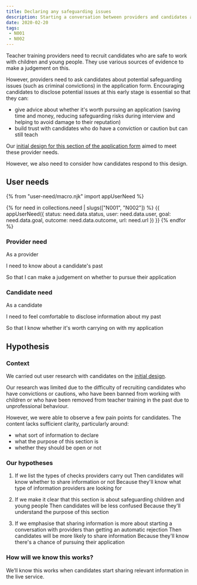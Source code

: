 ```yaml
---
title: Declaring any safeguarding issues
description: Starting a conversation between providers and candidates about safeguarding issues.
date: 2020-02-20
tags:
 - N001
 - N002
---
```


Teacher training providers need to recruit candidates who are safe to work with children and young people. They use various sources of evidence to make a judgement on this.

However, providers need to ask candidates about potential safeguarding issues (such as criminal convictions) in the application form. Encouraging candidates to disclose potential issues at this early stage is essential so that they can:

* give advice about whether it's worth pursuing an application (saving time and money, reducing safeguarding risks during interview and helping to avoid damage to their reputation)
* build trust with candidates who do have a conviction or caution but can still teach

Our [initial design for this section of the application form](/apply-for-teacher-training/suitability-to-work-with-children) aimed to meet these provider needs.

However, we also need to consider how candidates respond to this design.

## User needs

{% from "user-need/macro.njk" import appUserNeed %}

{% for need in collections.need | slugs(["N001", "N002"]) %}
  {{ appUserNeed({
    status: need.data.status,
    user: need.data.user,
    goal: need.data.goal,
    outcome: need.data.outcome,
    url: need.url
  }) }}
{% endfor %}

### Provider need

As a provider

I need to know about a candidate's past

So that I can make a judgement on whether to pursue their application

### Candidate need

As a candidate

I need to feel comfortable to disclose information about my past

So that I know whether it's worth carrying on with my application

## Hypothesis

### Context

We carried out user research with candidates on the [initial design](/apply-for-teacher-training/suitability-to-work-with-children/02-your-suitability-to-work-with-children.png).

Our research was limited due to the difficulty of recruiting candidates who have convictions or cautions, who have been banned from working with children or who have been removed from teacher training in the past due to unprofessional behaviour.

However, we were able to observe a few pain points for candidates. The content lacks sufficient clarity, particularly around:

* what sort of information to declare
* what the purpose of this section is
* whether they should be open or not

### Our hypotheses

1. If we list the types of checks providers carry out
Then candidates will know whether to share information or not
Because they'll know what type of information providers are looking for


2. If we make it clear that this section is about safeguarding children and young people
Then candidates will be less confused
Because they'll understand the purpose of this section


3. If we emphasise that sharing information is more about starting a conversation with providers than getting an automatic rejection
Then candidates will be more likely to share information
Because they'll know there's a chance of pursuing their application


### How will we know this works?

 We’ll know this works when candidates start sharing relevant information in the live service.
